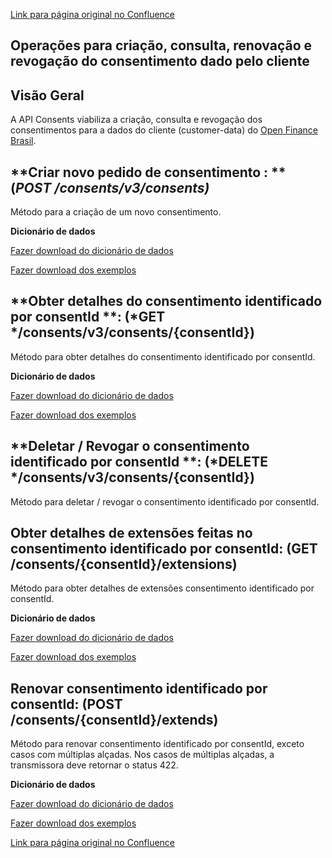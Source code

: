 [Link para página original no Confluence](https://openfinancebrasil.atlassian.net/wiki/spaces/OF/pages/219480394)

## Operações para criação, consulta, renovação e revogação do consentimento dado pelo cliente

## **Visão Geral**

A API Consents viabiliza a criação, consulta e revogação dos consentimentos para a dados do cliente (customer-data) do [Open Finance Brasil](https://openfinancebrasil.org.br/).

## **Criar novo pedido de consentimento : **(*POST /consents/v3/consents)*

Método para a criação de um novo consentimento.

**Dicionário de dados**

[Fazer download do dicionário de dados](https://openbanking-brasil.github.io/openapi/dictionary/consentsPostConsents_v3.csv)

[Fazer download dos exemplos](https://openbanking-brasil.github.io/openapi/dictionary/example/examples_consentsPostConsents_v3.csv)

## **Obter detalhes do consentimento identificado por consentId **: (*GET */consents/v3/consents/{consentId})

Método para obter detalhes do consentimento identificado por consentId.

**Dicionário de dados**

[Fazer download do dicionário de dados](https://openbanking-brasil.github.io/openapi/dictionary/consentsGetConsentsConsentId_v3.csv)

[Fazer download dos exemplos](https://openbanking-brasil.github.io/openapi/dictionary/example/examples_consentsGetConsentsConsentId_v3.csv)

## **Deletar / Revogar o consentimento identificado por consentId **: (*DELETE */consents/v3/consents/{consentId})

Método para deletar / revogar o consentimento identificado por consentId.

## **Obter detalhes de extensões feitas no consentimento identificado por consentId: (GET /consents/{consentId}/extensions)**

Método para obter detalhes de extensões consentimento identificado por consentId.

**Dicionário de dados**

[Fazer download do dicionário de dados](https://openbanking-brasil.github.io/openapi/dictionary/consentsGetConsentsConsentIdExtensions_v3.csv)

[Fazer download dos exemplos](https://openbanking-brasil.github.io/openapi/dictionary/example/examples_consentsGetConsentsConsentIdExtensions_v3.csv)

## **Renovar consentimento identificado por consentId: (POST /consents/{consentId}/extends)**

Método para renovar consentimento identificado por consentId, exceto casos com múltiplas alçadas. Nos casos de múltiplas alçadas, a transmissora deve retornar o status 422.

**Dicionário de dados**

[Fazer download do dicionário de dados](https://openbanking-brasil.github.io/openapi/dictionary/consentsPostConsentsConsentIdExtends_v3.csv)

[Fazer download dos exemplos](https://openbanking-brasil.github.io/openapi/dictionary/example/examples_consentsPostConsentsConsentIdExtends_v3.csv)

[Link para página original no Confluence](https://openfinancebrasil.atlassian.net/wiki/spaces/OF/pages/219480394)